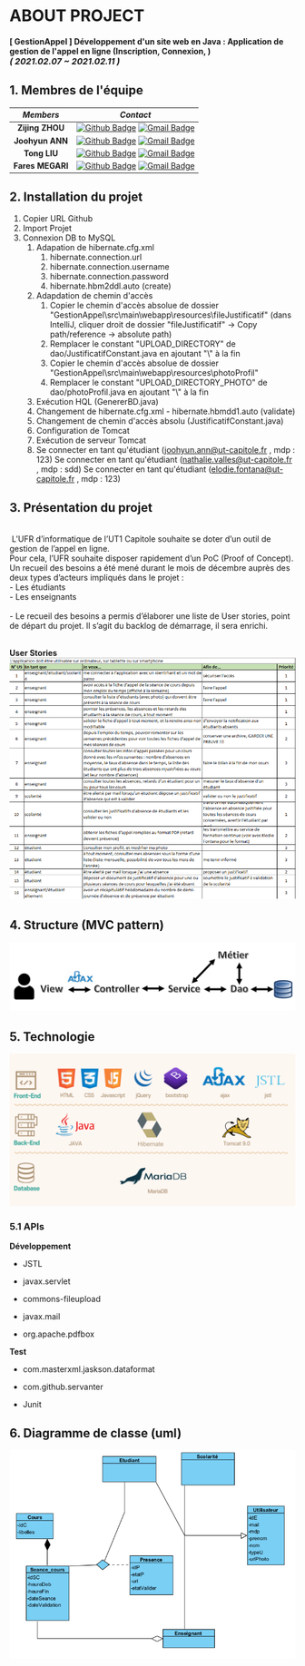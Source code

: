 
# ABOUT PROJECT
#### [ GestionAppel ] Développement d'un site web en Java : Application de gestion de l'appel en ligne (Inscription, Connexion, ) <br><span style="font-size:15px">*( 2021.02.07 ~ 2021.02.11 )*</span>

## 1. Membres de l'équipe

|*Members*|*Contact*|
|:---:|---|
|**Zijing ZHOU**|[![Github Badge](https://img.shields.io/badge/-Github-000?style=flat-square&logo=Github&logoColor=white)](https://github.com/StevenZZJ) [![Gmail Badge](https://img.shields.io/badge/-steven.zhouzijing@gmail.com-c14438?style=flat-square&logo=Gmail&logoColor=white&link=mailto:steven.zhouzijing@gmail.com)](mailto:steven.zhouzijing@gmail.com)|
|**Joohyun ANN**|[![Github Badge](https://img.shields.io/badge/-Github-000?style=flat-square&logo=Github&logoColor=white)](http://github.com/catwithhumanface) [![Gmail Badge](https://img.shields.io/badge/-annjh11@gmail.com-c14438?style=flat-square&logo=Gmail&logoColor=white&link=mailto:annjh11@gmail.com)](mailto:annjh11@gmail.com)|
|**Tong LIU**|[![Github Badge](https://img.shields.io/badge/-Github-000?style=flat-square&logo=Github&logoColor=white)](https://github.com/Gabrielle07) [![Gmail Badge](https://img.shields.io/badge/-tongliu024@gmail.com-c14438?style=flat-square&logo=Gmail&logoColor=white&link=mailto:tongliu024@gmail.com)](mailto:tongliu024@gmail.com)|
|**Fares MEGARI**|[![Github Badge](https://img.shields.io/badge/-Github-000?style=flat-square&logo=Github&logoColor=white)](https://github.com/faresmegari) [![Gmail Badge](https://img.shields.io/badge/-faares.mega@gmail.com-c14438?style=flat-square&logo=Gmail&logoColor=white&link=mailto:faares.mega@gmail.com)](mailto:faares.mega@gmail.com)|

## 2. Installation du projet
1. Copier URL Github 
2. Import Projet
3. Connexion DB to MySQL
   1. Adapation de hibernate.cfg.xml
      1. hibernate.connection.url
      2. hibernate.connection.username
      3. hibernate.connection.password
      4. hibernate.hbm2ddl.auto (create)
   2. Adapdation de chemin d'accès 
      1. Copier le chemin d'accès absolue de dossier "GestionAppel\src\main\webapp\resources\fileJustificatif" (dans IntelliJ, cliquer droit de dossier "fileJustificatif" -> Copy path/reference -> absolute path)
      3. Remplacer le constant "UPLOAD_DIRECTORY" de dao/JustificatifConstant.java en ajoutant "\\" à la fin
      4. Copier le chemin d'accès absolue de dossier "GestionAppel\src\main\webapp\resources\photoProfil"
      5. Remplacer le constant "UPLOAD_DIRECTORY_PHOTO" de dao/photoProfil.java en ajoutant "\\" à la fin
   4. Exécution HQL (GenererBD.java)
   5. Changement de hibernate.cfg.xml - hibernate.hbmdd1.auto (validate)
   6. Changement de chemin d'accès absolu (JustificatifConstant.java)
   7. Configuration de Tomcat
   8. Exécution de serveur Tomcat
   9. Se connecter en tant qu'étudiant (joohyun.ann@ut-capitole.fr , mdp : 123)
      Se connecter en tant qu'étudiant (nathalie.valles@ut-capitole.fr , mdp : sdd)
      Se connecter en tant qu'étudiant (elodie.fontana@ut-capitole.fr , mdp : 123)

## 3. Présentation du projet
<br>
&nbsp;L’UFR d’informatique de l’UT1 Capitole souhaite se doter d’un outil de gestion de l’appel en ligne.<br>
Pour cela, l’UFR souhaite disposer rapidement d’un PoC (Proof of Concept).<br>
Un recueil des besoins a été mené durant le mois de décembre auprès des deux types d’acteurs impliqués dans le projet :<br>
- Les étudiants<br>
- Les enseignants<br><br>
- Le recueil des besoins a permis d’élaborer une liste de User stories, point de départ du projet. Il s’agit du backlog de démarrage, il sera enrichi.<br><br>

**User Stories**<br>
![US](img/US.png)

## 4. Structure (MVC pattern)
![MVC](img/mvc.png)

## 5. Technologie
![TECH](img/tech.png)
### 5.1 APIs

**Développement**

- JSTL

- javax.servlet

- commons-fileupload

- javax.mail

- org.apache.pdfbox

**Test**

- com.masterxml.jaskson.dataformat

- com.github.servanter

- Junit

## 6. Diagramme de classe (uml)
![UML](img/UML.png)


